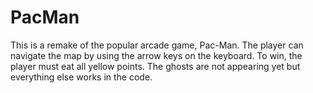# PacMan

This is a remake of the popular arcade game, Pac-Man. The player can navigate the map by using the arrow keys on the keyboard. To win, the player must eat all yellow points. The ghosts are not appearing yet but everything else works in the code.
